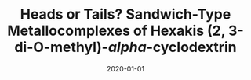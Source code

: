 ---
title: "Heads or Tails? Sandwich-Type Metallocomplexes of Hexakis (2, 3-di-O-methyl)-$alpha$-cyclodextrin"
collection: publications
permalink: /publication/2020-01-01-Heads-or-Tails-Sandwich-Type-Metallocomplexes-of-Hexakis-2-3-di-O-methyl-alpha-cyclodextrin
date: 2020-01-01
venue: 'Crystal Growth &amp; Design'
url: 'https://pubs.acs.org/doi/abs/10.1021/acs.cgd.0c00532'
citation: ' Ond{\v{r}}ej Jur{\v{c}}ek,  Rakesh Puttreddy,  Filip Topi{\&apos;c},  Pia Jur{\v{c}}ek,  Pezhman Zarabadi-Poor,  Hendrik Schr{\&quot;o}der,  Radek Marek,  Kari Rissanen,  Crystal Growth &amp;amp; Design, 2020,20,6.'
---